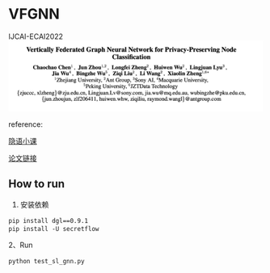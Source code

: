 # VFGNN
IJCAI-ECAI2022
![Alt text](image.png)

reference:

[隐语小课](https://zhuanlan.zhihu.com/p/569035607)

[论文链接](https://arxiv.org/abs/2005.11903)

## How to run

1. 安装依赖
```shell
pip install dgl==0.9.1
pip install -U secretflow
```
2、Run
```shell
python test_sl_gnn.py
```
